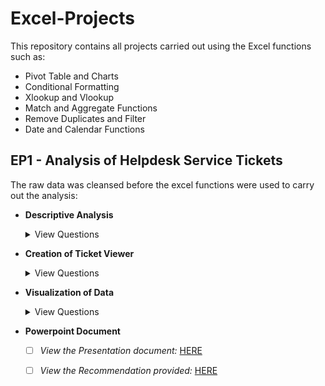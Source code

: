 # Excel-Projects

This repository contains all projects carried out using the Excel functions such as:
   
  - Pivot Table and Charts
  - Conditional Formatting
  - Xlookup and Vlookup
  - Match and Aggregate Functions
  - Remove Duplicates and Filter
  - Date and Calendar Functions
  
  ## EP1 - Analysis of Helpdesk Service Tickets
  
  The raw data was cleansed before the excel functions were used to carry out the analysis:
   
 - **Descriptive Analysis**
 
    <details><summary>View Questions</summary>
    <p>
 
    1. Total Tickets per Team
    2. Total Tickets per Priority
      3. Total Tickets per Type
      4. Total Open Tickets
      5. Total Resolved Tickets
      6. Total Closed Tickets
      7. Total Open/Answered Tickets
      8. Total Tickets from “Email”
      9. Total Tickets from “Web”
      10. Total Tickets from “Phone”  

    </p>
    </details>

  - **Creation of Ticket Viewer**
 
    <details><summary>View Questions</summary>
    <p>
 
      A Ticket Viewer was created in a way wherein a user can enter any ticket number, and the following fields will be populated:
 
      1. Subject
      2. From
      3. Date Created
      4. Priority
      5. Type
      6. Status
      7. SLA Duedate
      8. Breached SLA? 

    </p>
    </details>

  - **Visualization of Data**
 
    <details><summary>View Questions</summary>
    <p>
 
      Based on the cleansed file, I used Pivot Table and Graph to carry out the following:
 
      1. Add a new worksheet for Pivot Table and present the following:
         - Total Tickets per Team
         - Total Tickets per Priority
      2. Add a new worksheet for Pivot Chart and present the following:
         - Total Tickets per Status
      3. In the sheet with Pivot Chart, add slicers for the following:
         - Priority
         - Source
         - Type
         - Department
         - Breached SLA

    </p>
    </details>


  - **Powerpoint Document**
     
     - [ ] *View the Presentation document:* [HERE](https://github.com/ifeoluwa-23/Excel-Projects/blob/main/EP1%20Files/EP1_Presentation.pptx)
     - [ ] *View the Recommendation provided:* [HERE](https://github.com/ifeoluwa-23/Excel-Projects/blob/main/EP1%20Files/EP1_Recommendations.jpg)
     
